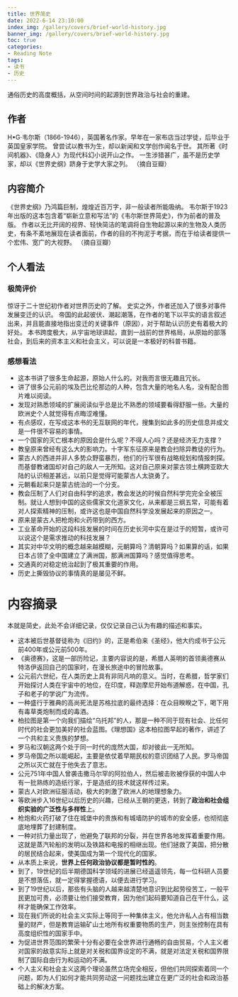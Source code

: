 ```yaml
---
title: 世界简史
date: 2022-6-14 23:10:00
index_img: /gallery/covers/brief-world-history.jpg
banner_img: /gallery/covers/brief-world-history.jpg
toc: true
categories:
- Reading Note
tags: 
- 读书
- 历史
---
```


通俗历史的高度概括，从空间时间的起源到世界政治与社会的重建。

<!-- more -->

## 作者

H•G·韦尔斯（1866-1946），英国著名作家。早年在一家布店当过学徒，后毕业于英国皇家学院。
曾尝试以教书为生，却以新闻和文学创作闻名于世。
其所著《时间机器》、《隐身人》为现代科幻小说开山之作。
一生涉猎甚广，虽不是历史学家，却以《世界史纲》跻身于史学大家之列。
（摘自豆瓣）

## 内容简介

《世界史纲》乃鸿篇巨制，煌煌近百万字，非一般读者所能吸纳。
韦尔斯于1923年出版的这本包含着“崭新立意和写法”的《韦尔斯世界简史》，作为前者的普及版。
作者以无比开阔的视界、轻快简洁的笔调将自生物起源以来的生物及人类历史，有条不紊地展现在读者面前，作者的目的不拘泥于考据，而在于给读者提供一个宏伟、宽广的大视野。
（摘自豆瓣）

## 个人看法

### 极简评价

惊讶于二十世纪初作者对世界历史的了解。
史实之外，作者还加入了很多对事件发展变迁的认识。
帝国的此起彼伏、潮起潮落，在作者的笔下以平实的语言叙述出来，并且能直接地指出变迁的关键事件（原因），对于帮助认识历史有着极大的好处。
本书跨度极大，从宇宙地球讲起，直到一战前的世界格局，从原始的部落社会，到后来的资本主义和社会主义，可以说是一本极好的科普书籍。

### 感想看法

- 这本书讲了很多生命起源，原始人什么的。对我而言很无趣且冗长。
- 讲了很多公元前的埃及巴比伦那边的人种，包含大量的地名人名，没有配合图片难以阅读。
- 发现对熟悉领域的扩展阅读似乎总是比不熟悉的领域要看得舒服一些。大量的欧洲史个人就觉得有点晦涩难懂。
- 有点感叹，在写成这本书的无互联网的年代，搜集到如此多的历史信息并成文是一件很不容易的事情。
- 一个国家的灭亡根本的原因会是什么呢？不得人心吗？还是经济无力支撑？
- 教皇原来曾经有这么大的影响力。十字军东征原来是教会扫除异教徒的行为。
- 蒙古人的西进并非人多势众野蛮暴烈，他们的行军很有战略规划和情报刺探。而基督教诸国却对自己的敌人一无所知。这对自己原来对蒙古领土横跨亚欧大陆的认识相差甚远，以前只是觉得可能蒙古人太骁勇了。
- 元朝看起来只是蒙古统治的一个分支。
- 教会压制了人们对自由科学的追求，教会发达的时候自然科学完完全全被压制。就让人想到中国的这些儒家文化道家文化，从来都是三纲五常，可能有着对人探索精神的压制，或许这也是中国自然科学没发展起来的原因之一。
- 原来是蒙古人把枪炮和火药带到的西方。
- 工业革命开始的这段科技发展的时间在历史长河中实在是过于的短暂，或许可以说这个是需求推动的科技发展？
- 其实对中华文明的概念越来越模糊，元朝算吗？清朝算吗？如果算的话，如果日本占领了全中国建立了满洲国，那满洲国算吗？感觉值得思考。
- 交通真的对稳定统治起到了极其重要的作用。
- 历史上撕毁协议的事情真的是屡见不鲜。


# 内容摘录

本就是简史，此处不会详细记录，仅仅记录自己认为有趣的描述和事实。

- 这本被后世基督徒称为《旧约》的，正是希伯来《圣经》，他大约成书于公元前400年或公元前500年。
- 《奥德赛》，这是一部历险记，主要内容说的是，希腊人英明的首领奥德赛从特洛伊返回自己的国家时，在漫长旅途中的冒险故事。
- 公元前六世纪，在人类历史上具有非同凡响的意义。当时，在希腊，哲学家们开始探讨人类在宇宙中的地位，在印度，释迦摩尼开始布道解惑，在中国，孔子和老子的学说广为流传。
- 一种盛行于雅典的高尚死法是苏格拉底的最终选择：在众目睽睽之下，喝下用有毒草类炮制而成的毒酒。
- 柏拉图是第一个向我们描绘“乌托邦”的人，那是一种不同于现有社会、比任何时代的社会更加美好的社会蓝图。《理想国》这本柏拉图早起的著作，讲述了一个共和主义贵族的梦想。
- 罗马和汉朝这两个处于同一时代的庞然大国，却对彼此一无所知。
- 罗马帝国之所以能崛起，主要是依仗着早期民权的意识团结了人民。罗马帝国之所以灭亡就在于他失去了意志。
- 公元751年中国人曾袭击撒马尔罕的阿拉伯人，然后被击败被俘获的中国人中有一批熟练的造纸行家，于是造纸的技术就这样传过来。
- 蒙古人对欧洲征服活动，极大的刺激了欧洲人的地理想象力。
- 等欧洲步入16世纪以后历史的兴趣，已经从王朝的更迭，转到了**政治和社会组织实验的广泛性与多样性**上。
- 枪炮和火药打破了住在城堡中的贵族和有城墙防护的城市的安全感，也彻彻底底地埋葬了封建制度。
- 一种对抗力量出现了，他避免了联邦的分裂，并在世界各地发挥着重要作用。这就是蒸汽轮船的发明以及铁路和电报的相继出现。他们拯救了美国，把分散的居民结合起来，使美国成为第一个现代化的国家。
- 从本质上来说，**世界上任何政治协议都是暂时性的**。
- 到了，19世纪的后半期德国科学领域的进展已经遥遥领先，每一位科研人员要是不想落伍，就一定得掌握德语，以便去进行学习。
- 到了19世纪以后，那些有头脑的人越来越清楚地意识到比起劳役苦工，一般平民更加可贵，必须要让他们接受教育，因为他们起码要知道自己在干什么，这样才能确保工作效率。
- 现在我们所说的社会主义实际上等同于一种集体主义，他允许私人占有相当数量的财产，但是教育运输矿山土地所有权重要物质的生产，则主张控制在具有高度组织性的国家手中。
- 为促进世界范围的繁荣十分有必要在全世界进行通畅的自由贸易，个人主义者对国家的敌意实际上就是对关税和国界设定的不满，就是对法定关税和国界限制了国际自由行为和运动的不满。
- 个人主义和社会主义这两个理论虽然立场完全相反，但他们共同探索着同一个问题，即为人们如何才能共同劳动这一问题找出建立在更广泛的社会和政治基础上的解决方案。